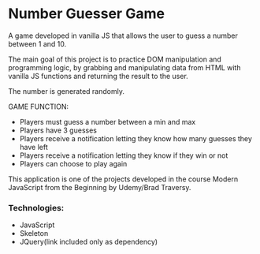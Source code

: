 # Number Guesser Game

A game developed in vanilla JS that allows the user to guess a number between 1 and 10. 

The main goal of this project is to practice DOM manipulation and programming logic, by grabbing and manipulating data from HTML with vanilla JS functions and returning the result to the user.

The number is generated randomly.

GAME FUNCTION:
- Players must guess a number between a min and max
- Players have 3 guesses
- Players receive a notification letting they know how many guesses they have left
- Players receive a notification letting they know if they win or not
- Players can choose to play again


This application is one of the projects developed in the course Modern JavaScript from the Beginning by Udemy/Brad Traversy.

### Technologies:

- JavaScript
- Skeleton
- JQuery(link included only as dependency)
